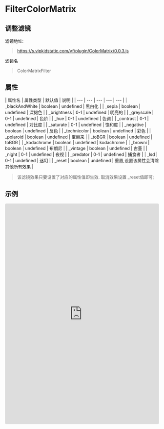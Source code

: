 
# FilterColorMatrix

## 调整滤镜
滤镜地址:
> https://s.vipkidstatic.com/vf/plugin/ColorMatrix/0.0.3.js

滤镜名
> ColorMatrixFilter 

## 属性

| 属性名 | 属性类型 | 默认值 | 说明 |
| --- | --- | --- | --- | --- |
| _blackAndWhite | boolean | undefined | 黑白化 |
| _sepia | boolean | undefined | 深褐色 |
| _brightness | 0-1 | undefined | 明亮的 |
| _greyscale | 0-1 | undefined | 色阶 |
| _hue | 0-1 | undefined | 色调 |
| _contrast | 0-1 | undefined | 对比度 |
| _saturate | 0-1 | undefined | 饱和度 |
| _negative | boolean | undefined | 反色 |
| _technicolor | boolean | undefined | 彩色 |
| _polaroid | boolean | undefined | 宝丽来 |
| _toBGR | boolean | undefined | toBGR |
| _kodachrome | boolean | undefined | kodachrome |
| _browni | boolean | undefined | 布朗尼 |
| _vintage | boolean | undefined | 古董 |
| _night | 0-1 | undefined | 夜视 |
| _predator | 0-1 | undefined | 捕食者 |
| _lsd | 0-1 | undefined | 迷幻 |
| _reset | boolean | undefined | 重置,设置该属性会清除其他所有效果 |


> 该滤镜效果只要设置了对应的属性值即生效. 取消效果设置 _reset值即可;

## 示例

<iframe
     src="https://codesandbox.io/embed/filtercolormatrix-st202?fontsize=14&hidenavigation=1&module=%2Fsrc%2Fcomponents.ts&theme=dark"
     style="width:100%; height:720px; border:0; border-radius: 4px; overflow:hidden;"
     title="filtercolormatrix"
     allow="accelerometer; ambient-light-sensor; camera; encrypted-media; geolocation; gyroscope; hid; microphone; midi; payment; usb; vr"
     sandbox="allow-forms allow-modals allow-popups allow-presentation allow-same-origin allow-scripts"
   ></iframe>
